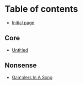 # Table of contents

* [Initial page](README.md)

## Core

* [Untitled](core/22222.md)

## Nonsense

* [Gamblers In A Song](nonsense/untitled.md)

